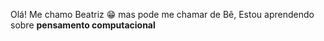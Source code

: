 Olá! Me chamo Beatriz 😁 mas pode me chamar de Bê,
Estou aprendendo sobre **pensamento computacional**

